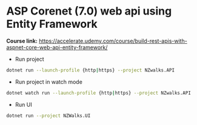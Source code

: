 # ASP Corenet (7.0) web api using Entity Framework

**Course link:** https://accelerate.udemy.com/course/build-rest-apis-with-aspnet-core-web-api-entity-framework/


- Run project

```sh
dotnet run --launch-profile {http|https} --project NZwalks.API
```


- Run project in watch mode

```sh
dotnet watch run --launch-profile {http|https} --project NZwalks.API
```

- Run UI

```sh
dotnet run --project NZWalks.UI
```
